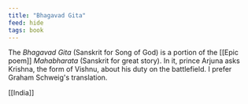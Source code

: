 ```yaml
---
title: "Bhagavad Gita"
feed: hide
tags: book
---
```


The _Bhagavad Gita_ (Sanskrit for Song of God) is a portion of the [[Epic poem]] _Mahabharata_ (Sanskrit for great story). In it, prince Arjuna asks Krishna, the form of Vishnu, about his duty on the battlefield. I prefer Graham Schweig's translation. 

[[India]]
